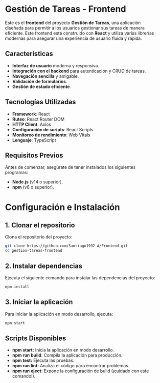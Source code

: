 # Gestión de Tareas - Frontend

Este es el **frontend** del proyecto **Gestión de Tareas**, una aplicación diseñada para permitir a los usuarios gestionar sus tareas de manera eficiente. Este frontend está construido con **React** y utiliza varias librerías modernas para asegurar una experiencia de usuario fluida y rápida.

## Características

- **Interfaz de usuario** moderna y responsiva.
- **Integración con el backend** para autenticación y CRUD de tareas.
- **Navegación sencilla** y amigable.
- **Validación de formularios**.
- **Gestión de estado eficiente**.

## Tecnologías Utilizadas

- **Framework**: React
- **Ruteo**: React Router DOM
- **HTTP Client**: Axios
- **Configuración de scripts**: React Scripts
- **Monitoreo de rendimiento**: Web Vitals
- **Lenguaje**: TypeScript

## Requisitos Previos

Antes de comenzar, asegúrate de tener instalados los siguientes programas:

- **Node.js** (v14 o superior).
- **npm** (v6 o superior).

# Configuración e Instalación

## 1. Clonar el repositorio

Clona el repositorio del proyecto:

```bash
git clone https://github.com/Santiago1992-A/Frontend.git
cd gestion-tareas-frontend
```

## 2. Instalar dependencias

Ejecuta el siguiente comando para instalar las dependencias del proyecto:

```bash
npm install
```

## 3. Iniciar la aplicación
Para iniciar la aplicación en modo desarrollo, ejecuta:

```bash
npm start
```

## Scripts Disponibles
- **npm start:** Inicia la aplicación en modo desarrollo.
- **npm run build:** Compila la aplicación para producción.
- **npm test:** Ejecuta las pruebas.
- **npm run lint:** Analiza el código para encontrar problemas.
- **npm run eject:** Expone la configuración de build (¡cuidado con este comando!).

